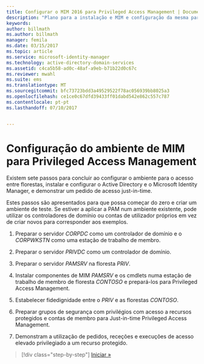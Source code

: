 ```yaml
---
title: Configurar o MIM 2016 para Privileged Access Management | Documentos da Microsoft
description: "Plano para a instalação e MIM e configuração da mesma para Privileged Access Management."
keywords: 
author: billmath
ms.author: billmath
manager: femila
ms.date: 03/15/2017
ms.topic: article
ms.service: microsoft-identity-manager
ms.technology: active-directory-domain-services
ms.assetid: c4ca5b58-ad0c-48af-a9eb-b71b22d0c67c
ms.reviewer: mwahl
ms.suite: ems
ms.translationtype: MT
ms.sourcegitcommit: bfc73723bdd3a49529522f78ac056939bb8025a3
ms.openlocfilehash: ce1ce0c67dfd39433ff01dabd542e862c557c787
ms.contentlocale: pt-pt
ms.lasthandoff: 07/10/2017


---
```


# Configuração do ambiente de MIM para Privileged Access Management
<a id="configure-the-mim-environment-for-privileged-access-management" class="xliff"></a>
Existem sete passos para concluir ao configurar o ambiente para o acesso entre florestas, instalar e configurar o Active Directory e o Microsoft Identity Manager, e demonstrar um pedido de acesso just-in-time.

Estes passos são apresentados para que possa começar do zero e criar um ambiente de teste. Se estiver a aplicar a PAM num ambiente existente, pode utilizar os controladores de domínio ou contas de utilizador próprios em vez de criar novos para corresponder aos exemplos.

1.  Preparar o servidor *CORPDC* como um controlador de domínio e o *CORPWKSTN* como uma estação de trabalho de membro.

2.  Preparar o servidor *PRIVDC* como um controlador de domínio.

3.  Preparar o servidor *PAMSRV* na floresta *PRIV*.

4.  Instalar componentes de MIM *PAMSRV* e os cmdlets numa estação de trabalho de membro de floresta *CONTOSO* e prepará-los para Privileged Access Management.

5.  Estabelecer fidedignidade entre o *PRIV* e as florestas *CONTOSO*.

6.  Preparar grupos de segurança com privilégios com acesso a recursos protegidos e contas de membro para Just-in-time Privileged Access Management.

7.  Demonstram a utilização de pedidos, receções e execuções de acesso elevado privilegiado a um recurso protegido.

>[!div class="step-by-step"]
[Iniciar »](step-1-prepare-corp-domain.md)

